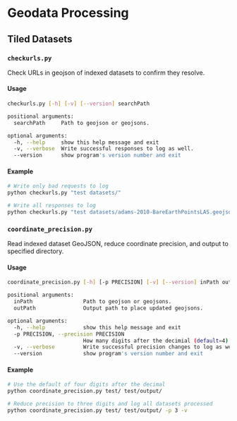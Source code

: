 # Geodata Processing

## Tiled Datasets



### `checkurls.py`

Check URLs in geojson of indexed datasets to confirm they resolve.

#### Usage

```bash
checkurls.py [-h] [-v] [--version] searchPath

positional arguments:
  searchPath     Path to geojson or geojsons.

optional arguments:
  -h, --help     show this help message and exit
  -v, --verbose  Write successful responses to log as well.
  --version      show program's version number and exit
```

#### Example

```bash
# Write only bad requests to log
python checkurls.py "test datasets/"

# Write all responses to log
python checkurls.py "test datasets/adams-2010-BareEarthPointsLAS.geojson" -v
```



### `coordinate_precision.py`

Read indexed dataset GeoJSON, reduce coordinate precision, and output to specified directory.

#### Usage

```bash
coordinate_precision.py [-h] [-p PRECISION] [-v] [--version] inPath outPath

positional arguments:
  inPath                Path to geojson or geojsons.
  outPath               Output path to place updated geojsons.

optional arguments:
  -h, --help            show this help message and exit
  -p PRECISION, --precision PRECISION
                        How many digits after the decimial (default=4)
  -v, --verbose         Write successful precision changes to log as well.
  --version             show program's version number and exit
```

#### Example

```bash
# Use the default of four digits after the decimal
python coordinate_precision.py test/ test/output/

# Reduce precision to three digits and log all datasets processed
python coordinate_precision.py test/ test/output/ -p 3 -v 
```